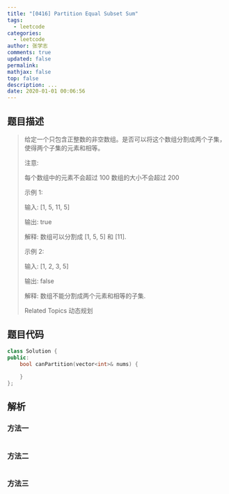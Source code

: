 ```yaml
---
title: "[0416] Partition Equal Subset Sum"
tags:
  - leetcode
categories:
  - leetcode
author: 张学志
comments: true
updated: false
permalink:
mathjax: false
top: false
description: ...
date: 2020-01-01 00:06:56
---
```


## 题目描述

> 给定一个只包含正整数的非空数组。是否可以将这个数组分割成两个子集，使得两个子集的元素和相等。 
> 
> 注意: 
> 
> 
> 每个数组中的元素不会超过 100 
> 数组的大小不会超过 200 
> 
> 
> 示例 1: 
> 
> 输入: [1, 5, 11, 5]
> 
> 输出: true
> 
> 解释: 数组可以分割成 [1, 5, 5] 和 [11].
> 
> 
> 
> 
> 示例 2: 
> 
> 输入: [1, 2, 3, 5]
> 
> 输出: false
> 
> 解释: 数组不能分割成两个元素和相等的子集.
> 
> 
> 
> Related Topics 动态规划

## 题目代码

```cpp
class Solution {
public:
    bool canPartition(vector<int>& nums) {
        
    }
};
```

## 解析

### 方法一

```cpp

```

### 方法二

```cpp

```

### 方法三

```cpp

```

